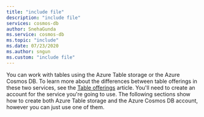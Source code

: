 ```yaml
---
title: "include file"
description: "include file"
services: cosmos-db
author: SnehaGunda
ms.service: cosmos-db
ms.topic: "include"
ms.date: 07/23/2020
ms.author: sngun
ms.custom: "include file"
---
```

You can work with tables using the Azure Table storage or the Azure Cosmos DB. To learn more about the differences between table offerings in these two services, see the [Table offerings](../table/introduction.md#table-offerings) article. You'll need to create an account for the service you're going to use. The following sections show how to create both Azure Table storage and the Azure Cosmos DB account, however you can just use one of them. 
